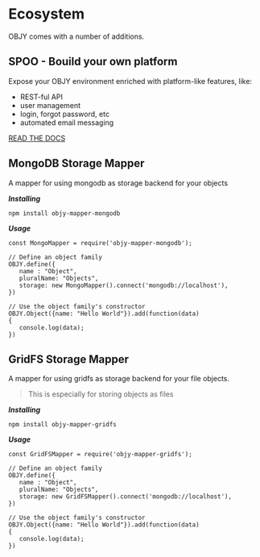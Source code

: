 # Ecosystem

OBJY comes with a number of additions.


## SPOO - Bouild your own platform

Expose your OBJY environment  enriched with platform-like features, like:

* REST-ful API
* user management
* login, forgot password, etc
* automated email messaging

[READ THE DOCS](SPOO.md)


## MongoDB Storage Mapper

A mapper for using mongodb as storage backend for your objects

***Installing***

```
npm install objy-mapper-mongodb
```

***Usage***

```
const MongoMapper = require('objy-mapper-mongodb');

// Define an object family
OBJY.define({
   name : "Object",
   pluralName: "Objects",
   storage: new MongoMapper().connect('mongodb://localhost'),
})

// Use the object family's constructor
OBJY.Object({name: "Hello World"}).add(function(data)
{
   console.log(data);
})
```

## GridFS Storage Mapper

A mapper for using gridfs as storage backend for your file objects.

> This is especially for storing objects as files

***Installing***

```
npm install objy-mapper-gridfs
```

***Usage***

```
const GridFSMapper = require('objy-mapper-gridfs');

// Define an object family
OBJY.define({
   name : "Object",
   pluralName: "Objects",
   storage: new GridFSMapper().connect('mongodb://localhost'),
})

// Use the object family's constructor
OBJY.Object({name: "Hello World"}).add(function(data)
{
   console.log(data);
})
```
